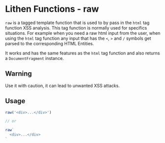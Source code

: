 # Lithen Functions - raw

`raw` is a tagged template function that is used to by pass in the `html` tag function XSS analysis.
This tag function is normally used for specifics situations. For example when you need a raw html
input from the user, when using the `html` tag function any input that has the `<`, `>` and `/` 
symbols get parsed to the corresponding HTML Entities.

It works and has the same features as the `html` tag function and also returns a `DocumentFragment`
instance.

## Warning
Use it with caution, it can lead to unwanted XSS attacks.

## Usage

```ts
raw('<div>...</div>')

// or

raw`
  <div>...</div>
`
```
